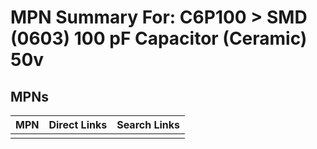 



# MPN Summary For: C6P100 > SMD (0603) 100 pF Capacitor (Ceramic) 50v

## MPNs
  

|MPN|Direct Links|Search Links|
| :--- | :--- | :--- |
||||

